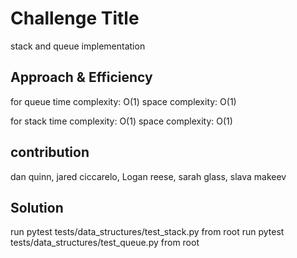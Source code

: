 # Challenge Title

stack and queue implementation

## Approach & Efficiency

for queue
time complexity: O(1)
space complexity: O(1)

for stack
time complexity: O(1)
space complexity: O(1)

## contribution

dan quinn, jared ciccarelo, Logan reese, sarah glass, slava makeev

## Solution

run pytest tests/data_structures/test_stack.py   from root
run pytest tests/data_structures/test_queue.py   from root

